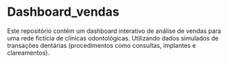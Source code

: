 # Dashboard_vendas
Este repositório contém um dashboard interativo de análise de vendas para uma rede fictícia de clínicas odontológicas. Utilizando dados simulados de transações dentárias (procedimentos como consultas, implantes e clareamentos).
